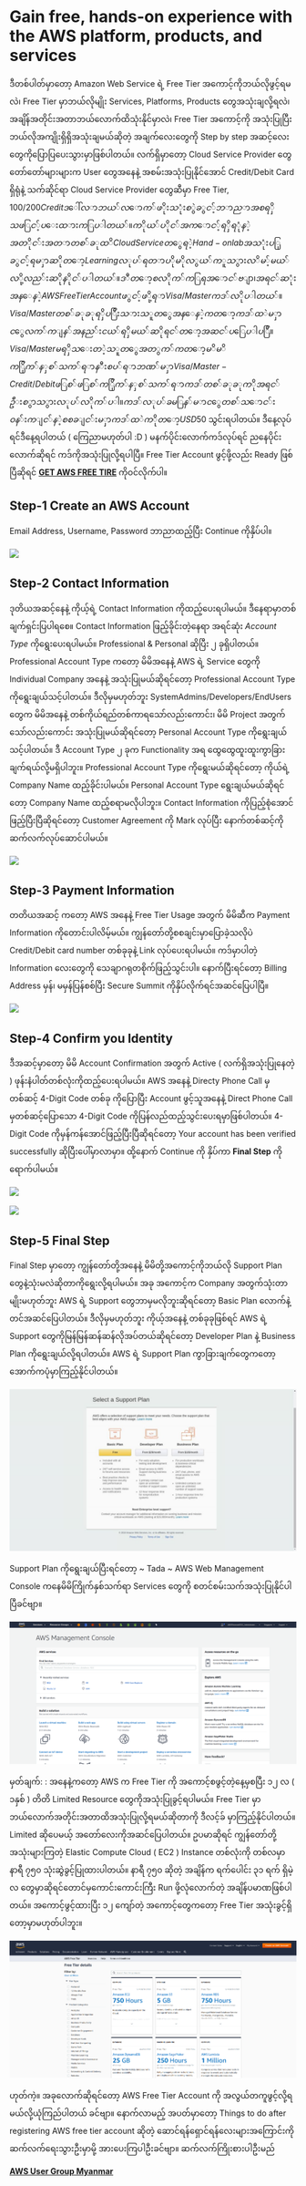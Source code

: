 # Gain free, hands-on experience with the AWS platform, products, and services

ဒီတစ်ပါတ်မှာတော့ Amazon Web Service ရဲ့ Free Tier အကောင့်ကိုဘယ်လိုဖွင့်ရမလဲ၊ Free Tier မှာဘယ်လိုမျိုး Services, Platforms, Products တွေအသုံးချလို့ရလဲ၊ အချိန်အတိုင်းအတာဘယ်လောက်ထိသုံးနိုင်မှာလဲ၊ Free Tier အကောင့်ကို အသုံးပြုပြီး ဘယ်လိုအကျိုးရှိရှိအသုံးချမယ်ဆိုတဲ့ အချက်လေးတွေကို Step by step အဆင့်လေးတွေကိုပြောပြပေးသွားမှာဖြစ်ပါတယ်။ လက်ရှိမှာတော့ Cloud Service Provider တွေတော်တော်များများက User တွေအနေနဲ့ အစမ်းအသုံးပြုနိုင်အောင် Credit/Debit Card ရှိရုံနဲ့ သက်ဆိုင်ရာ Cloud Service Provider တွေဆီမှာ Free Tier, $100/200 Credit ဒေါ်လာဘယ်လောက်ဖိုးသုံးစွဲခွင့်ဘာညာ အစရှိသဖြင့်ပေးထားကြပါတယ်။ ကိုယ်ပိုင် အကောင့်ရှိရုံနဲ့ အတိုင်းအတာတစ်ခုထိ Cloud Service တွေရဲ့ Hand-on lab အသုံးပြုခွင့်ရမှာဆိုတော့ Learning လုပ်ရတာပိုမိုလွယ်ကူသွားလိမ့်မယ်လို့လည်းဆိုနိုင်ပါတယ်။ ဒီတော့ စလိုက်ကြရအောင်ဗျာ၊ အရင်ဆုံးအနေနဲ့ AWS Free Tier Account ဖွင့်ဖို့ရာ Visa/Master ကဒ်လိုပါတယ်။ Visa/Master တစ်ခုခုရှိပြီးသားသူတွေအနေနဲ့ကတော့ ကဒ်ထဲမှာငွေလက်ကျန်အနည်းငယ်ရှိမယ်ဆိုရင်တော့ အဆင်ပြေပါပြီ။ Visa/Master မရှိသေးတဲ့သူတွေအတွက်ကတော့ မိမိကြိုက်နှစ်သက်ရာနီးစပ်ရာ ဘဏ်မှာ Visa/Master-Credit/Debit ဖြစ်ဖြစ်ကြိုက်နှစ်သက်ရာကဒ်တစ်ခုခုကို အရင်ဦးစွာသွားလုပ်လိုက်ပါ။ ကဒ်လုပ်ခ မြန်မာငွေ တစ်သောင်းဝန်းကျင်နဲ့ စစချင်းမှာ ကဒ်ထဲကိုတော့ USD$50 သွင်းရပါတယ်။ ဒီနေ့လုပ်ရင်ဒီနေ့ရပါတယ် \( ကြေညာမဟုတ်ပါ :D \) မနက်ပိုင်းလောက်ကဒ်လုပ်ရင် ညနေပိုင်းလောက်ဆိုရင် ကဒ်ကိုအသုံးပြုလို့ရပါပြီ။ Free Tier Account ဖွင့်ဖို့လည်း Ready ဖြစ်ပြီဆိုရင် [**GET AWS FREE TIRE**](https://aws.amazon.com/free) ကိုဝင်လိုက်ပါ။

## Step-1 Create an AWS Account

Email Address, Username, Password ဘာညာထည့်ပြီး Continue ကိုနှိပ်ပါ။

![](https://i.imgur.com/DLyobru.jpg)

## Step-2 Contact Information

ဒုတိယအဆင့်နေနဲ့ ကိုယ့်ရဲ့ Contact Information ကိုထည့်ပေးရပါမယ်။ ဒီနေရာမှာတစ်ချက်ရှင်းပြပါရစေ။ Contact Information ဖြည့်ခိုင်းတဲ့နေရာ အရင်ဆုံး _Account Type_ ကိုရွေးပေးရပါမယ်။ Professional & Personal ဆိုပြီး ၂ ခုရှိပါတယ်။ Professional Account Type ကတော့ မိမိအနေနဲ့ AWS ရဲ့ Service တွေကို Individual Company အနေနဲ့ အသုံးပြုမယ်ဆိုရင်တော့ Professional Account Type ကိုရွေးချယ်သင့်ပါတယ်။ ဒီလိုမှမဟုတ်ဘူး SystemAdmins/Developers/EndUsers တွေက မိမိအနေနဲ့ တစ်ကိုယ်ရည်တစ်ကာရသော်လည်းကောင်း၊ မိမိ Project အတွက်သော်လည်းကောင်း အသုံးပြုမယ်ဆိုရင်တော့ Personal Account Type ကိုရွေးချယ်သင့်ပါတယ်။ ဒီ Account Type ၂ ခုက Functionality အရ ထွေထွေထူးထူးကွာခြားချက်ရယ်လို့မရှိပါဘူး။ Professional Account Type ကိုရွေးမယ်ဆိုရင်တော့ ကိုယ်ရဲ့ Company Name ထည့်ခိုင်းပါမယ်။ Personal Account Type ရွေးချယ်မယ်ဆိုရင်တော့ Company Name ထည့်စရာမလိုပါဘူး။ Contact Information ကိုပြည့်စုံအောင်ဖြည့်ပြီးပြီဆိုရင်တော့ Customer Agreement ကို Mark လုပ်ပြီး နောက်တစ်ဆင့်ကိုဆက်လက်လုပ်ဆောင်ပါမယ်။

![](https://i.imgur.com/tBq4a7g.jpg)

## Step-3  Payment Information

တတိယအဆင့် ကတော့ AWS အနေနဲ့ Free Tier Usage အတွက် မိမိဆီက Payment Information ကိုတောင်းပါလိမ့်မယ်။ ကျွန်တော်တို့စစချင်းမှာပြောခဲ့သလိုပဲ Credit/Debit card number တစ်ခုခုနဲ့ Link လုပ်ပေးရပါမယ်။ ကဒ်မှာပါတဲ့ Information လေးတွေကို သေချာဂရုတစိုက်ဖြည့်သွင်းပါ။ နောက်ပြီးရင်တော့ Billing Address မှန်၊ မမှန်ပြန်စစ်ပြီး Secure Summit ကိုနှိပ်လိုက်ရင်အဆင်ပြေပါပြီ။

![](https://i.imgur.com/OcLmcW9.jpg)

## Step-4 Confirm you Identity

ဒီအဆင့်မှာတော့ မိမိ Account Confirmation အတွက် Active \( လက်ရှိအသုံးပြုနေတဲ့ \) ဖုန်းနံပါတ်တစ်လုံးကိုထည့်ပေးရပါမယ်။ AWS အနေနဲ့ Directy Phone Call မှတစ်ဆင့် 4-Digit Code တစ်ခု ကိုပြောပြီး Account ဖွင့်သူအနေနဲ့ Direct Phone Call မှတစ်ဆင့်ပြောသော 4-Digit Code ကိုပြန်လည်ထည့်သွင်းပေးရမှာဖြစ်ပါတယ်။ 4-Digit Code ကိုမှန်ကန်အောင်ဖြည့်ပြီးပြီဆိုရင်တော့ Your account has been verified successfully ဆိုပြီးပေါ်မှာလာမှာ။ ထို့နောက် Continue ကို နှိပ်ကာ **Final Step** ကိုရောက်ပါမယ်။

![](https://i.imgur.com/mooLPnn.jpg)

![](https://i.imgur.com/m3OYV8c.jpg)

## Step-5 Final Step

Final Step မှာတော့ ကျွန်တော်တို့အနေနဲ့ မိမိတို့အကောင့်ကိုဘယ်လို Support Plan တွေနဲ့သုံးမလဲဆိုတာကိုရွေးလို့ရပါမယ်။ အခု အကောင့်က Company အတွက်သုံးတာမျိုးမဟုတ်ဘူး AWS ရဲ့ Support တွေဘာမှမလိုဘူးဆိုရင်တော့ Basic Plan လောက်နဲ့တင်အဆင်ပြေပါတယ်။ ဒီလိုမှမဟုတ်ဘူး ကိုယ့်အနေနဲ့ တစ်ခုခုဖြစ်ရင် AWS ရဲ့ Support တွေကိုမြန်မြန်ဆန်ဆန်လိုအပ်တယ်ဆိုရင်တော့ Developer Plan နဲ့ Business Plan ကိုရွေးချယ်လို့ရပါတယ်။ AWS ရဲ့ Support Plan ကွာခြားချက်တွေကတော့ အောက်ကပုံမှာကြည့်နိုင်ပါတယ်။

![Support Plan](../.gitbook/assets/48275811_10206017070383813_1246880408197398528_o.jpg)

Support Plan ကိုရွေးချယ်ပြီးရင်တော့ ~ Tada ~ AWS Web Management Console ကနေမိမိကြိုက်နှစ်သက်ရာ Services တွေကို စတင်စမ်းသက်အသုံးပြုနိုင်ပါပြီခင်ဗျာ။ 

![AWS Management Console](../.gitbook/assets/screenshot-from-2020-01-03-15-29-05.png)

မှတ်ချက်: : အနေနဲ့ကတော့ AWS က Free Tier ကို အကောင့်စဖွင့်တဲ့နေ့မှစပြီး ၁၂ လ \( ၁နှစ် \) တိတိ Limited Resource တွေကိုအသုံးပြုခွင့်ရပါမယ်။ Free Tier မှာ ဘယ်လောက်အတိုင်းအတာထိအသုံးပြုလို့ရမယ်ဆိုတာကို ဒီလင့်ခ် မှာကြည့်နိုင်ပါတယ်။ Limited ဆိုပေမယ့် အတော်လေးကိုအဆင်ပြေပါတယ်။ ဥပမာဆိုရင် ကျွန်တော်တို့ အသုံးများကြတဲ့ Elastic Compute Cloud \( EC2 \) Instance တစ်လုံးကို တစ်လမှာ နာရီ ၇၅၀ သုံးဆွဲခွင့်ပြုထားပါတယ်။ နာရီ ၇၅၀ ဆိုတဲ့ အချိန်က ရက်ပေါင်း ၃၁ ရက် ရှိမဲ့လ တွေမှာဆိုရင်တောင်မှကောင်းကောင်းကြီး Run ဖို့လုံလောက်တဲ့ အချိန်ပမာဏဖြစ်ပါတယ်။ အကောင့်ဖွင့်ထားပြီး ၁၂ ကျော်တဲ့ အကောင့်တွေကတော့ Free Tier အသုံးခွင့်ရှိတော့မှာမဟုတ်ပါဘူး။

![Free Tier Limit](../.gitbook/assets/screenshot-from-2020-01-03-15-31-22.png)

ဟုတ်ကဲ့။ အခုလောက်ဆိုရင်တော့ AWS Free Tier Account ကို အလွယ်တကူဖွင့်လို့ရမယ်လို့ယုံကြည်ပါတယ် ခင်ဗျာ။ နောက်လာမည့် အပတ်မှာတော့ Things to do after registering AWS free tier account ဆိုတဲ့ ဆောင်ရန်ရှောင်ရန်လေးများအကြောင်းကို ဆက်လက်ရေးသွားဦးမှာမို့ အားပေးကြပါဦးခင်ဗျာ။ ဆက်လက်ကြိုးစားပါဦးမည်

[**AWS User Group Myanmar**](https://www.facebook.com/groups/AWSusergroupmyanmar)

